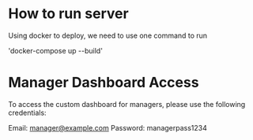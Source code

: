 # How to run server
Using docker to deploy, we need to use one command to run

'docker-compose up --build'

# Manager Dashboard Access
To access the custom dashboard for managers, please use the following credentials:

Email: manager@example.com
Password: managerpass1234